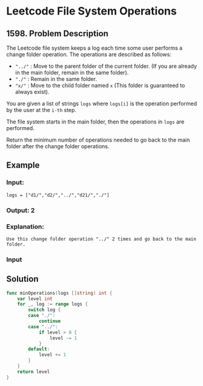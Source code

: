 # Leetcode File System Operations## 1598. Problem DescriptionThe Leetcode file system keeps a log each time some user performs a change folder operation. The operations are described as follows:- `"../"` : Move to the parent folder of the current folder. (If you are already in the main folder, remain in the same folder).- `"./"` : Remain in the same folder.- `"x/"` : Move to the child folder named `x` (This folder is guaranteed to always exist).You are given a list of strings `logs` where `logs[i]` is the operation performed by the user at the `i-th` step.The file system starts in the main folder, then the operations in `logs` are performed.Return the minimum number of operations needed to go back to the main folder after the change folder operations.## Example### Input: `logs = ["d1/","d2/","../","d21/","./"]`### Output: 2### Explanation: `Use this change folder operation "../" 2 times and go back to the main folder.`### Input## Solution```gofunc minOperations(logs []string) int {    var level int	for _, log := range logs {		switch log {		case "./":			continue		case "../":			if level > 0 {				level -= 1			}		default:			level += 1		}	}	return level}```